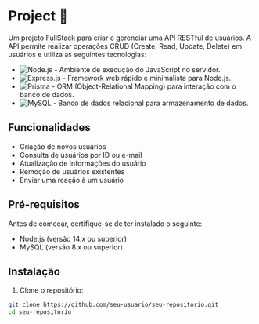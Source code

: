 # Project 🚀

Um projeto FullStack para criar e gerenciar uma API RESTful de usuários. A API permite realizar operações CRUD (Create, Read, Update, Delete) em usuários e utiliza as seguintes tecnologias:

- ![Node.js](https://img.shields.io/badge/Node.js-14.x-green.svg) - Ambiente de execução do JavaScript no servidor.
- ![Express.js](https://img.shields.io/badge/Express.js-4.x-orange.svg) - Framework web rápido e minimalista para Node.js.
- ![Prisma](https://img.shields.io/badge/Prisma-2.x-blue.svg) - ORM (Object-Relational Mapping) para interação com o banco de dados.
- ![MySQL](https://img.shields.io/badge/MySQL-8.x-blue.svg) - Banco de dados relacional para armazenamento de dados.

## Funcionalidades

- Criação de novos usuários
- Consulta de usuários por ID ou e-mail
- Atualização de informações do usuário
- Remoção de usuários existentes
- Enviar uma reação à um usuário

## Pré-requisitos

Antes de começar, certifique-se de ter instalado o seguinte:

- Node.js (versão 14.x ou superior)
- MySQL (versão 8.x ou superior)

## Instalação

1. Clone o repositório:

```bash
git clone https://github.com/seu-usuario/seu-repositorio.git
cd seu-repositorio

